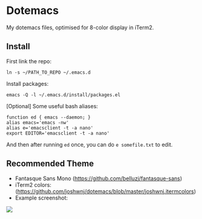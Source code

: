 Dotemacs
====

My dotemacs files, optimised for 8-color display in iTerm2.

Install
----

First link the repo:

```
ln -s ~/PATH_TO_REPO ~/.emacs.d
```

Install packages:

```
emacs -Q -l ~/.emacs.d/install/packages.el
```

[Optional] Some useful bash aliases:

```
function ed { emacs --daemon; }
alias emacs='emacs -nw'
alias e='emacsclient -t -a nano'
export EDITOR='emacsclient -t -a nano'
```

And then after running `ed` once, you can do `e somefile.txt` to edit.

Recommended Theme
----

- Fantasque Sans Mono (https://github.com/belluzj/fantasque-sans)
- iTerm2 colors: (https://github.com/joshwnj/dotemacs/blob/master/joshwnj.itermcolors)
- Example screenshot:

![](http://content.screencast.com/users/joshwnj/folders/Jing/media/2c02e8e3-7e19-4706-843e-6b772987d076/00000810.png)

